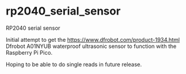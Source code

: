 # rp2040_serial_sensor
RP2040 serial sensor 

Initial attempt to get the https://www.dfrobot.com/product-1934.html 
Dfrobot A01NYUB waterproof ultrasonic sensor to function with the Raspberry Pi Pico.

Hoping to be able to do single reads in future release.
